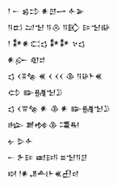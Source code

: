 <div class='block'>
<div class='line'>𒁹 𒀸 𒌗𒄞 𒀭𒇻𒅂 𒅆𒅕</div>
<div class='line'>𒀀𒆗 𒁺𒈠 𒀀𒊮 𒀀𒃼 𒄿𒈠𒄫</div>
<div class='line'>𒁹 𒀯𒀭𒀫𒌓 𒀯𒀯 𒆳𒌓</div>
<div class='line'>𒀭𒅎 𒊏𒄑</div>
<div class='line'>𒌓 𒌋𒐉𒆚 𒌍 𒌋 𒌋𒌋 𒆠 𒀀𒄩𒈨𒌍</div>
<div class='line'>𒌌 𒅔𒉆𒈠𒊒</div>
<div class='line'>𒌓 𒌋𒐊𒆚 𒀭 𒆠 𒀭 𒅔𒉆𒈠𒊒</div>
<div class='line'>𒈗 𒋢𒂔𒆠 𒃮𒊑</div>
<div class='line'>𒉡 𒌇𒅆</div>
<div class='line'>𒀸 𒉿𒄿 𒀜𒅀 𒊺𒈠𒀀𒆪</div>
<div class='line'>𒊭 𒁹𒀭𒂗𒋀𒈨𒌍𒌷𒁀</div>
</div>